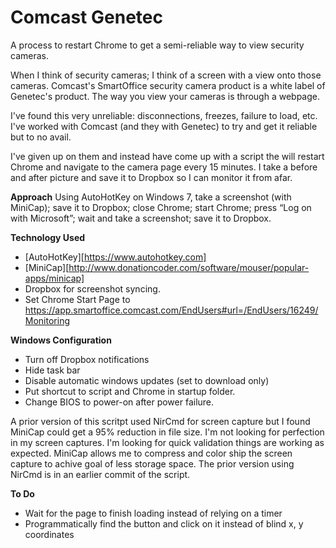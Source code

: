 # Comcast Genetec
A process to restart Chrome to get a semi-reliable way to view security cameras. 

When I think of security cameras; I think of a screen with a view onto those cameras. Comcast's SmartOffice security camera product is a white label of Genetec's product. The way you view your cameras is through a webpage.

I've found this very unreliable: disconnections, freezes, failure to load, etc. I've worked with Comcast (and they with Genetec) to try and get it reliable but to no avail. 

I've given up on them and instead have come up with a script the will restart Chrome and navigate to the camera page every 15 minutes. I take a before and after picture and save it to Dropbox so I can monitor it from afar. 

**Approach**
Using AutoHotKey on Windows 7, take a screenshot (with MiniCap); save it to Dropbox; close Chrome; start Chrome; press “Log on with Microsoft”; wait and take a screenshot; save it to Dropbox.

**Technology Used**
* [AutoHotKey][https://www.autohotkey.com]
* [MiniCap][http://www.donationcoder.com/software/mouser/popular-apps/minicap]
* Dropbox for screenshot syncing.
* Set Chrome Start Page to https://app.smartoffice.comcast.com/EndUsers#url=/EndUsers/16249/Monitoring
	
**Windows Configuration**
* Turn off Dropbox notifications
* Hide task bar
* Disable automatic windows updates (set to download only)
* Put shortcut to script and Chrome in startup folder. 
* Change BIOS to power-on after power failure. 

A prior version of this scritpt used NirCmd for screen capture but I found MiniCap could get a 95% reduction in file size. I'm not looking for perfection in my screen captures. I'm looking for quick validation things are working as expected. MiniCap allows me to compress and color ship the screen capture to achive goal of less storage space. The prior version using NirCmd is in an earlier commit of the script.

**To Do**
* Wait for the page to finish loading instead of relying on a timer
* Programmatically find the button and click on it instead of blind x, y coordinates
